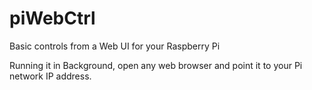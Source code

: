 # piWebCtrl
 Basic controls from a Web UI for your Raspberry Pi

Running it in Background, open any web browser and point it to your Pi network IP address.

